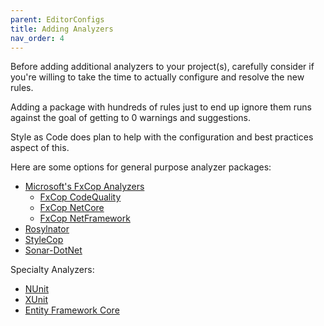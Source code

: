 ```yaml
---
parent: EditorConfigs
title: Adding Analyzers
nav_order: 4
---
```


Before adding additional analyzers to your project(s), carefully consider if you're willing to take the time to actually configure and resolve the new rules.

Adding a package with hundreds of rules just to end up ignore them runs against the goal of getting to 0 warnings and suggestions.

Style as Code does plan to help with the configuration and best practices aspect of this.

Here are some options for general purpose analyzer packages:

* [Microsoft's FxCop Analyzers](https://github.com/dotnet/roslyn-analyzers)
  * [FxCop CodeQuality](https://github.com/dotnet/roslyn-analyzers#microsoftcodequalityanalyzers)
  * [FxCop NetCore](https://github.com/dotnet/roslyn-analyzers#microsoftnetcoreanalyzers)
  * [FxCop NetFramework](https://github.com/dotnet/roslyn-analyzers#microsoftnetframeworkanalyzers)
* [Rosylnator](https://github.com/JosefPihrt/Roslynator)
* [StyleCop](https://github.com/DotNetAnalyzers/StyleCopAnalyzers)
* [Sonar-DotNet](https://github.com/SonarSource/sonar-dotnet)

Specialty Analyzers:

* [NUnit](https://github.com/nunit/nunit.analyzers)
* [XUnit](https://github.com/xunit/xunit.analyzers)
* [Entity Framework Core](https://www.nuget.org/packages/Microsoft.EntityFrameworkCore.Analyzers/)